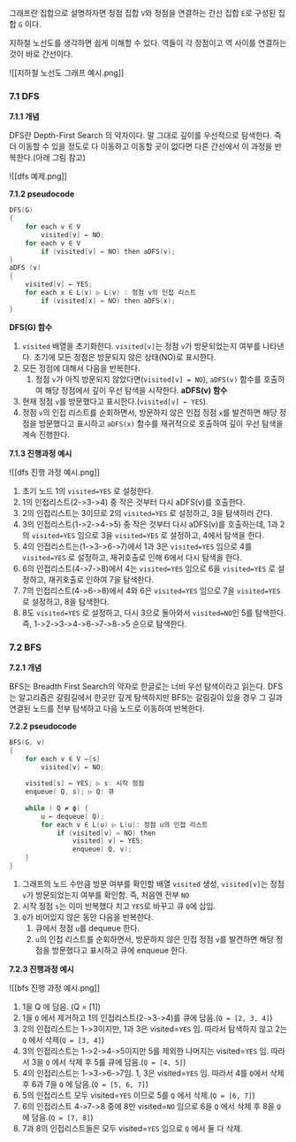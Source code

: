 그래프란 집합으로 설명하자면 정점 집합 `V`와 정점을 연결하는 간선 집합 `E`로 구성된 집합 `G` 이다.

지하철 노선도를 생각하면 쉽게 이해할 수 있다. 역들이 각 정점이고 역 사이를 연결하는 것이 바로 간선이다.

![[지하철 노선도 그래프 예시.png]]

### 7.1 DFS

**7.1.1 개념**

DFS란 Depth-First Search 의 약자이다. 말 그대로 깊이를 우선적으로 탐색한다. 즉 더 이동할 수 있을 정도로 다 이동하고 이동할 곳이 없다면 다른 간선에서 이 과정을 반복한다.(아래 그림 참고)

![[dfs 예제.png]]

**7.1.2 pseudocode**
``` c
DFS(G) 
{ 
	for each v ∈ V 
		visited[v] ← NO; 
	for each v ∈ V 
		if (visited[v] = NO) then aDFS(v); 
} 
aDFS (v) 
{ 
	visited[v] ← YES; 
	for each x ∈ L(v) ▷ L(v) : 정점 v의 인접 리스트 
		if (visited[x] = NO) then aDFS(x); 
}
```
**DFS(G) 함수**
1) `visited` 배열을 초기화한다. `visited[v]`는 정점 `v`가 방문되었는지 여부를 나타낸다. 초기에 모든 정점은 방문되지 않은 상태(NO)로 표시한다.
2) 모든 정점에 대해서 다음을 반복한다.
	1) 정점 `v`가 아직 방문되지 않았다면(`visited[v] = NO`), `aDFS(v)` 함수를 호출하여 해당 정점에서 깊이 우선 탐색을 시작한다.
**aDFS(v) 함수**
1) 현재 정점 `v`를 방문했다고 표시한다.(`visited[v] ← YES`).
2) 정점 `v`의 인접 리스트를 순회하면서, 방문하지 않은 인접 정점 `x`를 발견하면 해당 정점을 방문했다고 표시하고 `aDFS(x)` 함수를 재귀적으로 호출하여 깊이 우선 탐색을 계속 진행한다.

**7.1.3 진행과정 예시**

![[dfs 진행 과정 예시.png]]
1) 초기 노드 1의 `visited=YES` 로 설정한다.
2) 1의 인접리스트(2->3->4) 중 작은 것부터 다시 aDFS(v)를 호출한다.
3) 2의 인접리스트는 3이므로 2의 `visited=YES` 로 설정하고, 3을 탐색하러 간다.
4) 3의 인접리스트(1->2->4->5) 중 작은 것부터 다시 aDFS(v)를 호출하는데, 1과 2의 `visited=YES` 임으로 3을 `visited=YES` 로 설정하고, 4에서 탐색을 한다.
5) 4의 인접리스트는(1->3->6->7)에서 1과 3은 `visited=YES` 임으로 4를 `visited=YES` 로 설정하고, 재귀호출로 인해 6에서 다시 탐색을 한다.
6) 6의 인접리스트(4->7->8)에서 4는 `visited=YES` 임으로 6을 `visited=YES` 로 설정하고, 재귀호출로 인하여 7을 탐색한다.
7) 7의 인접리스트(4->6->8)에서 4와 6은 `visited=YES` 임으로 7을 `visited=YES` 로 설정하고, 8을 탐색한다.
8) 8도 `visited=YES` 로 설정하고, 다시 3으로 돌아와서 `visited=NO`인 5를 탐색한다.
즉, 1->2->3->4->6->7->8->5 순으로 탐색한다.

### 7.2 BFS

**7.2.1 개념**

BFS는 Breadth First Search의 약자로 한글로는 너비 우선 탐색이라고 읽는다. DFS는 알고리즘은 갈림길에서 한곳만 깊게 탐색하지만 BFS는 갈림길이 있을 경우 그 길과 연결된 노드를 전부 탐색하고 다음 노드로 이동하여 반복한다.

**7.2.2 pseudocode**
``` c
BFS(G, v) 
{ 
	for each v ∈ V –{s} 
		visited[v] ← NO; 
	
	visited[s] ← YES; ▷ s: 시작 정점 
	enqueue( Q, s); ▷ Q: 큐 
	
	while ( Q ≠ ϕ) { 
		u ← dequeue( Q); 
		for each v ∈ L(u) ▷ L(u): 정점 u의 인접 리스트 
			if (visited[v] = NO) then 
				visited[ v] ← YES; 
				enqueue( Q, v); 
	} 
} 
```
1) 그래프의 노드 수만큼 방문 여부를 확인할 배열 `visited` 생성, `visited[v]`는 정점 `v`가 방문되었는지 여부를 확인함. 즉, 처음엔 전부 `NO`
2) 시작 정점 `s`는 이미 반복했다 치고 `YES`로 바꾸고 큐 `Q`에 삽입.
3) `Q`가 비어있지 않은 동안 다음을 반복한다.
	1) 큐에서 정점 `u`를 dequeue 한다.
	2) `u`의 인접 리스트를 순회하면서, 방문하지 않은 인접 정점 `v`를 발견하면 해당 정점을 방문했다고 표시하고 큐에 enqueue 한다.

**7.2.3 진행과정 예시**

![[bfs 진행 과정 예시.png]]

1) 1을 Q 에 담음. (Q = [1])
2) 1을 `Q` 에서 제거하고 1의 인접리스트(2->3->4)를 큐에 담음.(`Q = [2, 3, 4]`)
3) 2의 인접리스트는 1->3이지만, 1과 3은 visited=`YES` 임. 따라서 탐색하지 않고 2는 `Q` 에서 삭제(`Q = [3, 4]`)
4) 3의 인접리스트는 1->2->4->5이지만 5를 제외한 나머지는 visited=`YES` 임. 따라서 3을 `Q` 에서 삭제 후 5를 큐에 담음.(`Q = [4, 5]`)
5) 4의 인접리스트는 1->3->6->7임. 1, 3은 visited=`YES` 임. 따라서 4를 `Q`에서 삭제 후 6과 7을 `Q` 에 담음.(`Q = [5, 6, 7]`) 
6) 5의 인접리스트 모두 visited=`YES` 이므로 5를 `Q` 에서 삭제.(`Q = [6, 7]`)
7) 6의 인접리스트 4->7->8 중에 8만 visited=`NO` 임으로 6을 `Q` 에서 삭제 후 8을 `Q` 에 담음.(`Q = [7, 8]`)
8) 7과 8의 인접리스트들은 모두 visited=`YES` 임으로 `Q` 에서 둘 다 삭제.
